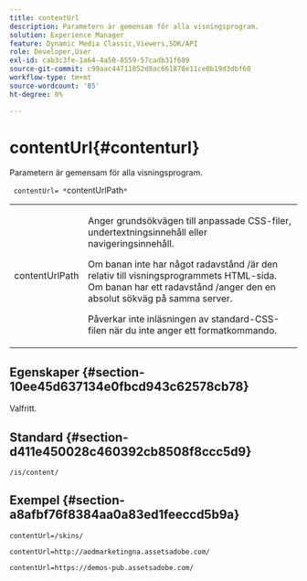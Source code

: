 ```yaml
---
title: contentUrl
description: Parametern är gemensam för alla visningsprogram.
solution: Experience Manager
feature: Dynamic Media Classic,Viewers,SDK/API
role: Developer,User
exl-id: cab3c3fe-1a64-4a50-8559-57cadb31f689
source-git-commit: c99aac44711852d8ac661878e11ce0b19d3dbf60
workflow-type: tm+mt
source-wordcount: '85'
ht-degree: 0%

---
```


# contentUrl{#contenturl}

Parametern är gemensam för alla visningsprogram.

` contentUrl= *`contentUrlPath`*`

<table id="table_9B98C97485DD4DEB8A6ECBCE8DF6B886"> 
 <tbody> 
  <tr> 
   <td colname="col1"> <p> <span class="codeph"> <span class="varname"> contentUrlPath</span> </span> </p> </td> 
   <td colname="col2"> <p>Anger grundsökvägen till anpassade CSS-filer, undertextningsinnehåll eller navigeringsinnehåll. </p> <p>Om banan inte har något radavstånd <span class="filepath"> /</span>är den relativ till visningsprogrammets HTML-sida. Om banan har ett radavstånd <span class="filepath"> /</span>anger den en absolut sökväg på samma server. </p> <p> Påverkar inte inläsningen av standard-CSS-filen när du inte anger ett formatkommando. </p> </td> 
  </tr> 
 </tbody> 
</table>

## Egenskaper {#section-10ee45d637134e0fbcd943c62578cb78}

Valfritt.

## Standard {#section-d411e450028c460392cb8508f8ccc5d9}

`/is/content/`

## Exempel {#section-a8afbf76f8384aa0a83ed1feeccd5b9a}

```
contentUrl=/skins/
```

```
contentUrl=http://aodmarketingna.assetsadobe.com/
```

```
contentUrl=https://demos-pub.assetsadobe.com/
```
